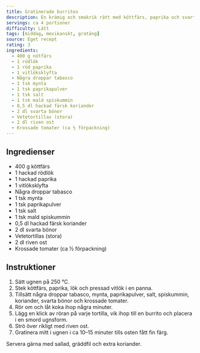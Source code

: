 ```yaml
---
title: Gratinerade burritos
description: En krämig och smakrik rätt med köttfärs, paprika och svarta bönor inlindade i tortillabröd och gratinerade med ost. Perfekt vardagsmiddag med mexikanska smaker!
servings: ca 4 portioner
difficulty: Lätt
tags: [middag, mexikanskt, gratäng]
source: Eget recept
rating: 3
ingredients:
  - 400 g nötfärs
  - 1 rödlök
  - 1 röd paprika
  - 1 vitlöksklyfta
  - Några droppar tabasco
  - 1 tsk mynta
  - 1 tsk paprikapulver
  - 1 tsk salt
  - 1 tsk mald spiskummin
  - 0,5 dl hackad färsk koriander
  - 2 dl svarta bönor
  - Vetetortillas (stora)
  - 2 dl riven ost
  - Krossade tomater (ca ½ förpackning)
---
```


## Ingredienser

- 400 g köttfärs  
- 1 hackad rödlök  
- 1 hackad paprika  
- 1 vitlöksklyfta  
- Några droppar tabasco  
- 1 tsk mynta  
- 1 tsk paprikapulver  
- 1 tsk salt  
- 1 tsk mald spiskummin  
- 0,5 dl hackad färsk koriander  
- 2 dl svarta bönor  
- Vetetortillas (stora)  
- 2 dl riven ost  
- Krossade tomater (ca ½ förpackning)  

## Instruktioner

1. Sätt ugnen på 250 °C.  
2. Stek köttfärs, paprika, lök och pressad vitlök i en panna.  
3. Tillsätt några droppar tabasco, mynta, paprikapulver, salt, spiskummin, koriander, svarta bönor och krossade tomater.  
4. Rör om och låt koka ihop några minuter.  
5. Lägg en klick av röran på varje tortilla, vik ihop till en burrito och placera i en smord ugnsform.  
6. Strö över rikligt med riven ost.  
7. Gratinera mitt i ugnen i ca 10–15 minuter tills osten fått fin färg.  

Servera gärna med sallad, gräddfil och extra koriander.
